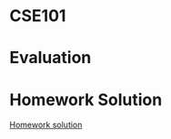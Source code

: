 # CSE101

# Evaluation

# Homework Solution

[Homework solution](https://github.com/bxinformations/BX-information/tree/main/CS/CSE101)
